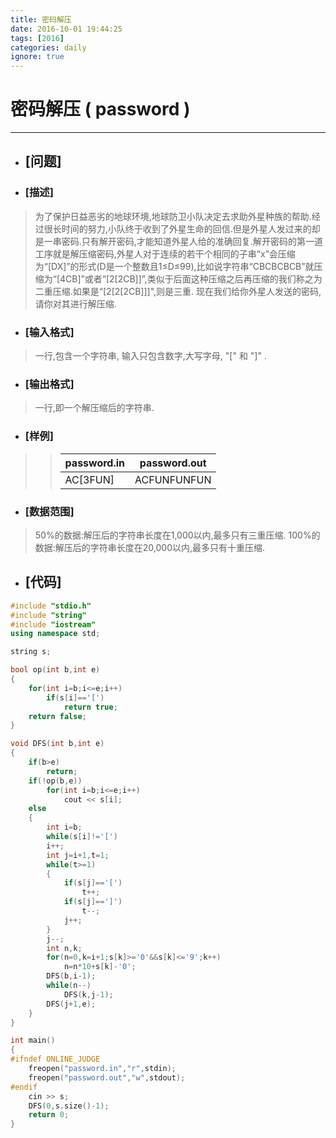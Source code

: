```yaml
---
title: 密码解压
date: 2016-10-01 19:44:25
tags: [2016]
categories: daily
ignore: true
---
```

# 密码解压 ( password )
---
- ## [问题]

- ### [描述]
> 为了保护日益恶劣的地球环境,地球防卫小队决定去求助外星种族的帮助.经过很长时间的努力,小队终于收到了外星生命的回信.但是外星人发过来的却是一串密码.只有解开密码,才能知道外星人给的准确回复.解开密码的第一道工序就是解压缩密码,外星人对于连续的若干个相同的子串“x”会压缩为“[DX]”的形式(D是一个整数且1≤D≤99),比如说字符串“CBCBCBCB”就压缩为“[4CB]”或者“[2[2CB]]”,类似于后面这种压缩之后再压缩的我们称之为二重压缩.如果是“[2[2[2CB]]]",则是三重.
> 现在我们给你外星人发送的密码,请你对其进行解压缩.

<!--more-->

- ### [输入格式]
> 一行,包含一个字符串, 输入只包含数字,大写字母, "[" 和 "]" .

- ### [输出格式]
> 一行,即一个解压缩后的字符串.

- ### [样例]

>> password.in | password.out
>> ------------|-------------
>> AC[3FUN] | ACFUNFUNFUN

- ### [数据范围]
> 50%的数据:解压后的字符串长度在1,000以内,最多只有三重压缩.
> 100%的数据:解压后的字符串长度在20,000以内,最多只有十重压缩.


- ## [代码]

```c++
#include "stdio.h"
#include "string"
#include "iostream"
using namespace std;

string s;

bool op(int b,int e)
{
    for(int i=b;i<=e;i++)
        if(s[i]=='[')
            return true;
    return false;
}

void DFS(int b,int e)
{
    if(b>e)
        return;
    if(!op(b,e))
        for(int i=b;i<=e;i++)
            cout << s[i];
    else
    {
        int i=b;
        while(s[i]!='[')
        i++;
        int j=i+1,t=1;
        while(t>=1)
        {
            if(s[j]=='[')
                t++;
            if(s[j]==']')
                t--;
            j++;
        }
        j--;
        int n,k;
        for(n=0,k=i+1;s[k]>='0'&&s[k]<='9';k++)
            n=n*10+s[k]-'0';
        DFS(b,i-1);
        while(n--)
            DFS(k,j-1);
        DFS(j+1,e);
    }
}

int main()
{
#ifndef ONLINE_JUDGE
    freopen("password.in","r",stdin);
    freopen("password.out","w",stdout);
#endif
    cin >> s;
    DFS(0,s.size()-1);
    return 0;
}
```
